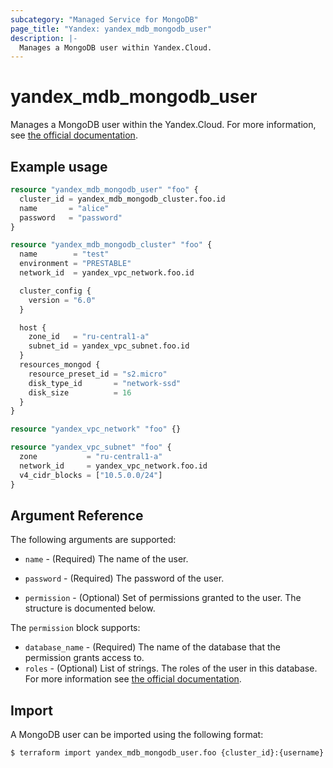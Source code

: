 ```yaml
---
subcategory: "Managed Service for MongoDB"
page_title: "Yandex: yandex_mdb_mongodb_user"
description: |-
  Manages a MongoDB user within Yandex.Cloud.
---
```



# yandex_mdb_mongodb_user




Manages a MongoDB user within the Yandex.Cloud. For more information, see [the official documentation](https://cloud.yandex.com/docs/managed-mongodb/).

## Example usage

```terraform
resource "yandex_mdb_mongodb_user" "foo" {
  cluster_id = yandex_mdb_mongodb_cluster.foo.id
  name       = "alice"
  password   = "password"
}

resource "yandex_mdb_mongodb_cluster" "foo" {
  name        = "test"
  environment = "PRESTABLE"
  network_id  = yandex_vpc_network.foo.id

  cluster_config {
    version = "6.0"
  }

  host {
    zone_id   = "ru-central1-a"
    subnet_id = yandex_vpc_subnet.foo.id
  }
  resources_mongod {
    resource_preset_id = "s2.micro"
    disk_type_id       = "network-ssd"
    disk_size          = 16
  }
}

resource "yandex_vpc_network" "foo" {}

resource "yandex_vpc_subnet" "foo" {
  zone           = "ru-central1-a"
  network_id     = yandex_vpc_network.foo.id
  v4_cidr_blocks = ["10.5.0.0/24"]
}
```

## Argument Reference

The following arguments are supported:

* `name` - (Required) The name of the user.

* `password` - (Required) The password of the user.

* `permission` - (Optional) Set of permissions granted to the user. The structure is documented below.

The `permission` block supports:

* `database_name` - (Required) The name of the database that the permission grants access to.
* `roles` - (Optional) List of strings. The roles of the user in this database. For more information see [the official documentation](https://cloud.yandex.com/docs/managed-mongodb/concepts/users-and-roles).

## Import

A MongoDB user can be imported using the following format:

```
$ terraform import yandex_mdb_mongodb_user.foo {cluster_id}:{username}
```
